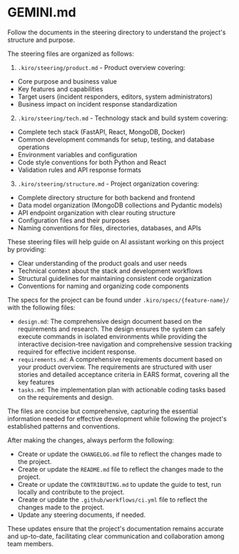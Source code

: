 # GEMINI.md

Follow the documents in the steering directory to understand the project's structure and purpose.

The steering files are organized as follows:

1. `.kiro/steering/product.md` - Product overview covering:

- Core purpose and business value
- Key features and capabilities
- Target users (incident responders, editors, system administrators)
- Business impact on incident response standardization

2. `.kiro/steering/tech.md` - Technology stack and build system covering:

- Complete tech stack (FastAPI, React, MongoDB, Docker)
- Common development commands for setup, testing, and database operations
- Environment variables and configuration
- Code style conventions for both Python and React
- Validation rules and API response formats

3. `.kiro/steering/structure.md` - Project organization covering:

- Complete directory structure for both backend and frontend
- Data model organization (MongoDB collections and Pydantic models)
- API endpoint organization with clear routing structure
- Configuration files and their purposes
- Naming conventions for files, directories, databases, and APIs

These steering files will help guide on AI assistant working on this project by providing:

- Clear understanding of the product goals and user needs
- Technical context about the stack and development workflows
- Structural guidelines for maintaining consistent code organization
- Conventions for naming and organizing code components

The specs for the project can be found under `.kiro/specs/{feature-name}/` with the following files:

- `design.md`: The comprehensive design document based on the requirements and research. The design ensures the system can safely execute commands in isolated environments while providing the interactive decision-tree navigation and comprehensive session tracking required for effective incident response.
- `requirements.md`: A comprehensive requirements document based on your product overview. The requirements are structured with user stories and detailed acceptance criteria in EARS format, covering all the key features
- `tasks.md`: The implementation plan with actionable coding tasks based on the requirements and design.

The files are concise but comprehensive, capturing the essential information needed for effective development while following the project's established patterns and conventions.

After making the changes, always perform the following:

- Create or update the `CHANGELOG.md` file to reflect the changes made to the project.
- Create or update the `README.md` file to reflect the changes made to the project.
- Create or update the `CONTRIBUTING.md` to update the guide to test, run locally and contribute to the project.
- Create or update the `.github/workflows/ci.yml` file to reflect the changes made to the project.
- Update any steering documents, if needed.

These updates ensure that the project's documentation remains accurate and up-to-date, facilitating clear communication and collaboration among team members.
